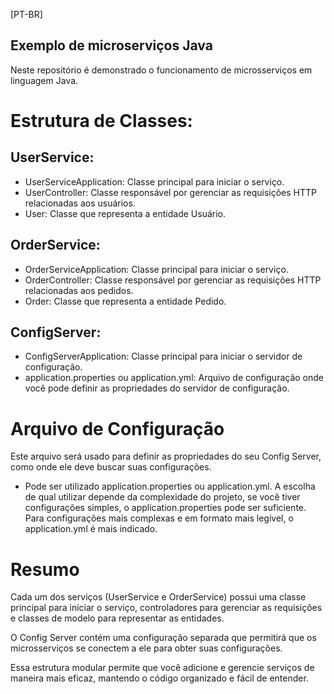 [PT-BR]

## Exemplo de microserviços Java

Neste repositório é demonstrado o funcionamento de microsserviços em linguagem Java. 


# Estrutura de Classes:

## UserService:
- UserServiceApplication: Classe principal para iniciar o serviço.
- UserController: Classe responsável por gerenciar as requisições HTTP relacionadas aos usuários.
- User: Classe que representa a entidade Usuário.

## OrderService:
- OrderServiceApplication: Classe principal para iniciar o serviço.
- OrderController: Classe responsável por gerenciar as requisições HTTP relacionadas aos pedidos.
- Order: Classe que representa a entidade Pedido.

## ConfigServer:
- ConfigServerApplication: Classe principal para iniciar o servidor de configuração.
- application.properties ou application.yml: Arquivo de configuração onde você pode definir as propriedades do servidor de configuração.


# Arquivo de Configuração
Este arquivo será usado para definir as propriedades do seu Config Server, como onde ele deve buscar suas configurações.

- Pode ser utilizado application.properties ou application.yml. A escolha de qual utilizar depende da complexidade do projeto, se você tiver configurações simples, o application.properties pode ser suficiente. Para configurações mais complexas e em formato mais legível, o application.yml é mais indicado.


# Resumo
Cada um dos serviços (UserService e OrderService) possui uma classe principal para iniciar o serviço, controladores para gerenciar as requisições e classes de modelo para representar as entidades.

O Config Server contém uma configuração separada que permitirá que os microsserviços se conectem a ele para obter suas configurações.

Essa estrutura modular permite que você adicione e gerencie serviços de maneira mais eficaz, mantendo o código organizado e fácil de entender.